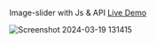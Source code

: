 Image-slider with Js & API [Live Demo](https://davit2605.github.io/Image-search/)

![Screenshot 2024-03-19 131415](https://github.com/Davit2605/Davit2605.github.io/assets/125227660/309e2a76-3bdc-43c1-a664-32e93dbbdf47)


